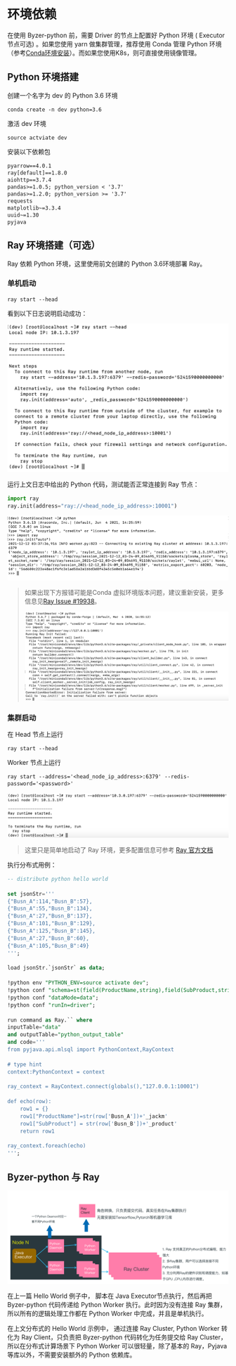# 环境依赖

在使用 Byzer-python 前，需要 Driver 的节点上配置好 Python 环境 ( Executor 节点可选) 。如果您使用 yarn 做集群管理，推荐使用 Conda 管理 Python 环境（参考[Conda环境安装](https://conda.io/projects/conda/en/latest/user-guide/install/index.html)）。而如果您使用K8s，则可直接使用镜像管理。

## Python 环境搭建

创建一个名字为 dev 的 Python 3.6 环境

```shell
conda create -n dev python=3.6
```

激活 dev 环境

```shell
source actviate dev
```

安装以下依赖包

```
pyarrow==4.0.1
ray[default]==1.8.0
aiohttp==3.7.4
pandas>=1.0.5; python_version < '3.7'
pandas>=1.2.0; python_version >= '3.7'
requests
matplotlib~=3.3.4
uuid~=1.30
pyjava
```

## Ray 环境搭建（可选）

Ray 依赖 Python 环境，这里使用前文创建的 Python 3.6环境部署 Ray。

### 单机启动

```shell
ray start --head
```

看到以下日志说明启动成功：

![image-ray-started](./image/image-ray-started.png)

运行上文日志中给出的 Python 代码，测试能否正常连接到 Ray 节点：

```python
import ray
ray.init(address="ray://<head_node_ip_address>:10001")
```

![image-20211212163830238](./image/image-ray-test.png)

> 如果出现下方报错可能是Conda  虚拟环境版本问题，建议重新安装，更多信息见[Ray Issue #19938](https://github.com/ray-project/ray/issues/19938)。
>
> ![image-ray-error](./image/image-ray-error.png)



### 集群启动

在 Head 节点上运行

```shell
ray start --head
```

Worker 节点上运行

```shell
ray start --address='<head_node_ip_address>:6379' --redis-password='<password>'
```

![image-ray-cluster.png](./image/image-ray-cluster.png)

> 这里只是简单地启动了 Ray 环境，更多配置信息可参考 [Ray 官方文档](https://docs.ray.io/en/releases-1.8.0/)

执行分布式用例：

```sql
-- distribute python hello world

set jsonStr='''
{"Busn_A":114,"Busn_B":57},
{"Busn_A":55,"Busn_B":134},
{"Busn_A":27,"Busn_B":137},
{"Busn_A":101,"Busn_B":129},
{"Busn_A":125,"Busn_B":145},
{"Busn_A":27,"Busn_B":60},
{"Busn_A":105,"Busn_B":49}
''';

load jsonStr.`jsonStr` as data;

!python env "PYTHON_ENV=source activate dev";
!python conf "schema=st(field(ProductName,string),field(SubProduct,string))";
!python conf "dataMode=data";
!python conf "runIn=driver";

run command as Ray.`` where 
inputTable="data"
and outputTable="python_output_table"
and code='''
from pyjava.api.mlsql import PythonContext,RayContext

# type hint
context:PythonContext = context

ray_context = RayContext.connect(globals(),"127.0.0.1:10001")

def echo(row):
    row1 = {}
    row1["ProductName"]=str(row['Busn_A'])+'_jackm'
    row1["SubProduct"] = str(row['Busn_B'])+'_product'
    return row1

ray_context.foreach(echo)
''';
```

## Byzer-python 与 Ray

![image-infra](./image/image-infra.png)

在上一篇 Hello World 例子中， 脚本在 Java Executor节点执行，然后再把 Byzer-python 代码传递给 Python Worker 执行。此时因为没有连接 Ray 集群，所以所有的逻辑处理工作都在 Python Worker 中完成，并且是单机执行。

在上文分布式的 Hello World 示例中， 通过连接 Ray Cluster, Python Worker 转化为 Ray Client，只负责把  Byzer-python 代码转化为任务提交给 Ray Cluster，所以在分布式计算场景下 Python Worker 可以很轻量，除了基本的 Ray，Pyjava 等库以外，不需要安装额外的 Python 依赖库。

